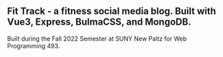 ## Fit Track - a fitness social media blog. Built with Vue3, Express, BulmaCSS, and MongoDB.
Built during the Fall 2022 Semester at SUNY New Paltz for Web Programming 493.
